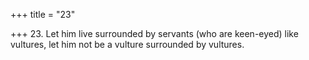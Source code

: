 +++
title = "23"

+++
23. Let him live surrounded by servants (who are keen-eyed) like vultures, let him not be a vulture surrounded by vultures.
